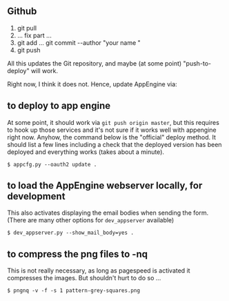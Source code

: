 ## Github

1. git pull
2. ... fix part ...
3. git add ... git commit --author "your name <email>"
4. git push

All this updates the Git repository, and maybe (at some point)
"push-to-deploy" will work.

Right now, I think it does not. Hence, update AppEngine via:

## to deploy to app engine

At some point, it should work via `git push origin master`, but this requires to hook up those services and it's not sure if it works well with appengine right now. Anyhow, the command below is the "official" deploy method. It should list a few lines including a check that the deployed version has been deployed and everything works (takes about a minute).

    $ appcfg.py --oauth2 update .

## to load the AppEngine webserver locally, for development

This also activates displaying the email bodies when sending the form.
(There are many other options for `dev_appserver` available)

    $ dev_appserver.py --show_mail_body=yes .

## to compress the png files to -nq

This is not really necessary, as long as pagespeed is activated it compresses the images.
But shouldn't hurt to do so ...

    $ pngnq -v -f -s 1 pattern-grey-squares.png

